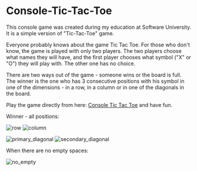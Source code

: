 # Console-Tic-Tac-Toe
This console game was created during my education at Software University. It is a simple version of "Tic-Tac-Toe" game.

Everyone probably knows about the game Tic Tac Toe.
For those who don't know, the game is played with only two players. The two players choose what names they will have, and the first player chooses what symbol ("X" or "O") they will play with. The other one has no choice.

There are two ways out of the game - someone wins or the board is full. 
The winner is the one who has 3 consecutive positions with his symbol in one of the dimensions - in a row, in a column or in one of the diagonals in the board.

Play the game directly from here: <a href='https://replit.com/@mustanska/ConsoleTicTacToe'>Console Tic Tac Toe</a> and have fun.

Winner - all positions:

![row](https://github.com/mustanska/Console-Tic-Tac-Toe/assets/122823838/5c93cbbd-cfd6-4711-87da-5680fa3eef54)
![column](https://github.com/mustanska/Console-Tic-Tac-Toe/assets/122823838/3af217da-256d-40d3-a96d-11d01b5b65ec)

![primary_diagonal](https://github.com/mustanska/Console-Tic-Tac-Toe/assets/122823838/5bca9849-a453-4bdf-9c22-1ab5a3078f54)
![secondary_diagonal](https://github.com/mustanska/Console-Tic-Tac-Toe/assets/122823838/18d94104-246a-4078-be85-48dac56fa6cf)

When there are no empty spaces:

![no_empty](https://github.com/mustanska/Console-Tic-Tac-Toe/assets/122823838/18ad37fc-aef1-4b23-9974-c8d612733e17)
